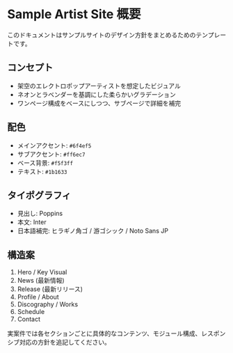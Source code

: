 # Sample Artist Site 概要

このドキュメントはサンプルサイトのデザイン方針をまとめるためのテンプレートです。

## コンセプト
- 架空のエレクトロポップアーティストを想定したビジュアル
- ネオンとラベンダーを基調にした柔らかいグラデーション
- ワンページ構成をベースにしつつ、サブページで詳細を補完

## 配色
- メインアクセント: `#6f4ef5`
- サブアクセント: `#ff6ec7`
- ベース背景: `#f5f3ff`
- テキスト: `#1b1633`

## タイポグラフィ
- 見出し: Poppins
- 本文: Inter
- 日本語補完: ヒラギノ角ゴ / 游ゴシック / Noto Sans JP

## 構造案
1. Hero / Key Visual
2. News (最新情報)
3. Release (最新リリース)
4. Profile / About
5. Discography / Works
6. Schedule
7. Contact

実案件では各セクションごとに具体的なコンテンツ、モジュール構成、レスポンシブ対応の方針を追記してください。
